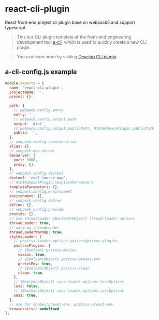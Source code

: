 # react-cli-plugin

React front-end project cli plugin base on webpack5 and support typescript.

>This is a CLI plugin template of the front-end engineering development tool [a-cli](https://github.com/a-cli/a-cli),
which is used to quickly create a new CLI plugin.

>You can learn more by visiting [Develop CLI plugin](https://github.com/a-cli/a-cli#Develop-CLI-plugin).

## a-cli-config.js example

```javascript
module.exports = {
  name: 'react-cli-plugin',
  projectName: '',
  preset: {},
  
  path: {
    // webpack.config.entry
    entry: '',
    // webpack.config.output.path
    output: 'dist',
    // webpack.config.output.publicPath, HtmlWebpackPlugin.publicPath
    public: '',
  },
  // webpack.config.resolve.alias
  alias: {},
  // webpack-dev-server
  devServer: {
    port: 3000,
    proxy: {},
  },
  // webpack.config.devtool
  devtool: 'eval-source-map',
  // HtmlWebpackPlugin.templateParameters
  templateParameters: {},
  // webpack.config.environment
  environment: {},
  // webpack.config.define
  define: {},
  // webpack.config.provide
  provide: {},
  // use threadLoader {Boolean|Object} thread-loader.options
  threadLoader: true,
  // warm up threadLoader
  threadLoaderWarmUp: true,
  stylesLoader: {
    // postcss-loader.options.postcssOptions.plugins
    postcssPlugins: {
      // {Boolean} postcss-mixins
      mixins: true,
      // {Boolean|Object} postcss-preset-env
      presetEnv: true,
      // {Boolean|Object} postcss-clean
      clean: true,
    },
    // {Boolean|Object} sass-loader.options.lessOptions
    less: false,
    // {Boolean|Object} sass-loader.options.sassOptions
    sass: true,
  },
  // use for @babel/preset-env, postcss-preset-env
  browsersList: undefined
};

```
